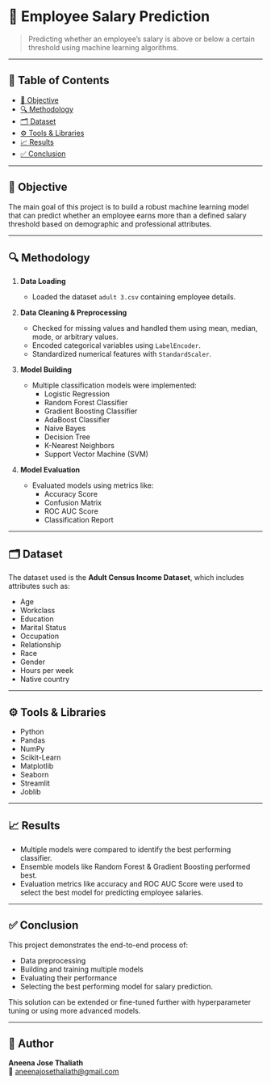 # 💼 Employee Salary Prediction

> Predicting whether an employee’s salary is above or below a certain threshold using machine learning algorithms.

---

## 📌 **Table of Contents**
- [🎯 Objective](#-objective)
- [🔍 Methodology](#-methodology)
- [🗂️ Dataset](#️-dataset)
- [⚙️ Tools & Libraries](#️-tools--libraries)
- [📈 Results](#-results)
- [✅ Conclusion](#-conclusion)

---

## 🎯 **Objective**

The main goal of this project is to build a robust machine learning model that can predict whether an employee earns more than a defined salary threshold based on demographic and professional attributes.

---

## 🔍 **Methodology**

1. **Data Loading**  
   - Loaded the dataset `adult 3.csv` containing employee details.

2. **Data Cleaning & Preprocessing**  
   - Checked for missing values and handled them using mean, median, mode, or arbitrary values.
   - Encoded categorical variables using `LabelEncoder`.
   - Standardized numerical features with `StandardScaler`.

3. **Model Building**  
   - Multiple classification models were implemented:
     - Logistic Regression
     - Random Forest Classifier
     - Gradient Boosting Classifier
     - AdaBoost Classifier
     - Naive Bayes
     - Decision Tree
     - K-Nearest Neighbors
     - Support Vector Machine (SVM)

4. **Model Evaluation**  
   - Evaluated models using metrics like:
     - Accuracy Score
     - Confusion Matrix
     - ROC AUC Score
     - Classification Report

---

## 🗂️ **Dataset**

The dataset used is the **Adult Census Income Dataset**, which includes attributes such as:
- Age
- Workclass
- Education
- Marital Status
- Occupation
- Relationship
- Race
- Gender
- Hours per week
- Native country

---

## ⚙️ **Tools & Libraries**

- Python 
- Pandas
- NumPy
- Scikit-Learn
- Matplotlib
- Seaborn
- Streamlit
- Joblib

---

## 📈 **Results**

- Multiple models were compared to identify the best performing classifier.
- Ensemble models like Random Forest & Gradient Boosting performed best.
- Evaluation metrics like accuracy and ROC AUC Score were used to select the best model for predicting employee salaries.

---

## ✅ **Conclusion**

This project demonstrates the end-to-end process of:
- Data preprocessing  
- Building and training multiple models  
- Evaluating their performance  
- Selecting the best performing model for salary prediction.

This solution can be extended or fine-tuned further with hyperparameter tuning or using more advanced models.

---
## 📎 **Author**
**Aneena Jose Thaliath**    
📧 aneenajosethaliath@gmail.com

